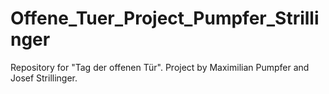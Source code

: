 # Offene_Tuer_Project_Pumpfer_Strillinger
Repository for "Tag der offenen Tür".  Project by Maximilian Pumpfer and Josef Strillinger.
